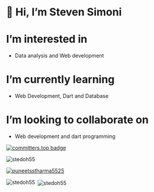 # 👋 Hi, I’m Steven Simoni

# I’m interested in 
- Data analysis and Web development
# I’m currently learning 
- Web Development, Dart and Database
# I’m looking to collaborate on 
- Web development and dart programming

[![committers.top badge](https://user-badge.committers.top/tanzania_public/Stedoh55.svg)](https://user-badge.committers.top/tanzania_public/Stedoh55)

<p align="left"> <img src="https://komarev.com/ghpvc/?username=stedoh55&label=Profile%20views&color=0e75b6&style=flat" alt="stedoh55" /> </p>


<p align="left"> <a href="https://github.com/ryo-ma/github-profile-trophy"><img src="https://github-profile-trophy.vercel.app/?username=stedoh55&theme=juicyfresh" alt="puneetsstharma5525" /></a> </p>

<p><img align="left" src="https://github-readme-stats.vercel.app/api/top-langs?username=stedoh55&show_icons=true&locale=en&layout=compact&theme=dark" alt="stedoh55" /></p>

<p>&nbsp;<img align="center" src="https://github-readme-stats.vercel.app/api?username=stedoh55&show_icons=true&locale=en&theme=dark" alt="stedoh55" /></p>


<!---
Stedoh55/Stedoh55 is a ✨ special ✨ repository because its `README.md` (this file) appears on your GitHub profile.
You can click the Preview link to take a look at your changes.
--->

